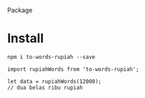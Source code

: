 Package

# Install
`npm i to-words-rupiah --save`

```
import rupiahWords from 'to-words-rupiah';

let data = rupiahWords(12000);
// dua belas ribu rupiah

```